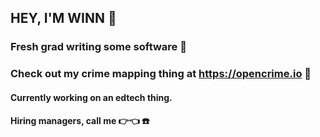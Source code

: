 ## HEY, I'M WINN 👋

### Fresh grad writing some software 📝
### Check out my crime mapping thing at https://opencrime.io 👮

#### Currently working on an edtech thing.

#### Hiring managers, call me 👉👈 ☎️

<!--
**winnmurray/winnmurray** is a ✨ _special_ ✨ repository because its `README.md` (this file) appears on your GitHub profile.

Here are some ideas to get you started:

- 🔭 I’m currently working on ...
- 🌱 I’m currently learning ...
- 👯 I’m looking to collaborate on ...
- 🤔 I’m looking for help with ...
- 💬 Ask me about ...
- 📫 How to reach me: ...
- 😄 Pronouns: ...
- ⚡ Fun fact: ...
-->
